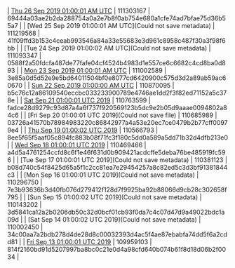 | [Thu 26 Sep 2019 01:00:01 AM UTC]() | 111303167 | 69444a03ae2b2da288754a0a2e7b8f0ab754e680a1cfe74ad7bfae75d36b55a7 | 
| [Wed 25 Sep 2019 01:00:01 AM UTC](Could not save metadata) | 111219568 | 41f09ffd3b153c4ceab993546a84a33e55683e3d961c8958c487f30a3f98f6bb | 
| [Tue 24 Sep 2019 01:00:02 AM UTC](Could not save metadata) | 111093347 | 0588f2a50fdcfa487de77fafe04cf4524b4983d1e557ce6c6682c4cd8ba0d893 | 
| [Mon 23 Sep 2019 01:00:01 AM UTC]() | 111002589 | 3e85a0d5d52e9e5bd64011504bf0e8077cd6420900c575d3d2a89ab59ac60670 | 
| [Sun 22 Sep 2019 01:00:00 AM UTC]() | 110870095 | b5c76c12a86109540eccbc033233900789e4746ae1dd2f3f82ed71152a5c378e | 
| [Sat Sep 21 01:00:01 UTC 2019]() | 110763599 | fadce28d9279c93d87a4a6f737f920569123b5dc9e2b05d9aaae0094802a84c6 | 
| [Fri Sep 20 01:00:01 UTC 2019](Could not save file) | 110685989 | 03726a41570b78984983220c86842977a4a53e20ec7ce0479b2b77cff00979e4 | 
| [Thu Sep 19 01:00:02 UTC 2019]() | 110566793 | 8ee5f65f5aaf05c894fc883b08f71fc3f180c5dd0a589a5dd71b32d4dfb213e0 | 
| [Wed Sep 18 01:00:01 UTC 2019]() | 110469466 | a4d5a4761254ccfd8c6f1e46f631d0b909421acdcffe5deba76be485919fc596 | 
| [Tue Sep 17 01:00:01 UTC 2019](Could not save metadata) | 110381123 | b08d740c54f8425d65a5f1c2cc81ea7e29454257a8c82ed5c3d3bf91381844c3 | 
| [Mon Sep 16 01:00:01 UTC 2019](Could not save metadata) | 110296750 | 7e3b93636b3d40fb076d279412f128d7f9925ba92b88066d9cb28c302658f795 | 
| [Sun Sep 15 01:00:02 UTC 2019](Could not save metadata) | 110143202 | 3d5841ca12a2b0206db50c32d0bcf01cb93f0da7c4c07d47d9a49022bdc1a09d | 
| [Sat Sep 14 01:00:02 UTC 2019](Could not save metadata) | 110002450 | 34c00aa7a2bdb278d4de28d8c00032393d4ac5f4ae87ebabfa74dd5f6a2cdd81 | 
| [Fri Sep 13 01:00:01 UTC 2019](https://transfer.sh/gp3JN/trcninja-dbdump-20190913010001.tar.bz2) | 109959103 | 814f2160bd91d5207997ba8bc0c21e0d4a98cfd640b074b61f8d18d06b2f0034 | 
